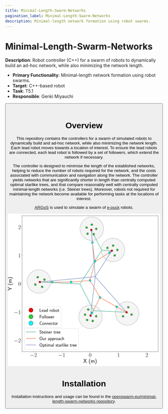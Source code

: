 ```yaml
---
title: Minimal-Length-Swarm-Networks
pagination_label: Minimal-Length-Swarm-Networks
description: Minimal-length network formation using robot swarms.
---
```


# Minimal-Length-Swarm-Networks

**Description**: Robot controller (C++) for a swarm of robots to dynamically build an ad-hoc network, while also minimizing the network length.

* **Primary Functionality**: Minimal-length network formation using robot swarms.
* **Target**: C++-based robot
* **Task**: T5.1
* **Responsible**: Genki Miyauchi

<Button label="🔗 openswarm-eu/minimal-length-swarm-networks repository" link="https://github.com/openswarm-eu/minimal-length-swarm-networks" block /><br />

# Overview

This repository contains the controllers for a swarm of simulated robots to dynamically build and ad-hoc network, while also minimizing the network length. Each lead robot moves towards a location of interest. To ensure the lead robots are connected, each lead robot is followed by a set of followers, which extend the network if necessary.

The controller is designed to minimise the length of the established networks, helping to reduce the number of robots required for the network, and the costs associated with communication and navigation along the network. The controller yields networks that are significantly shorter in length than centrally computed optimal starlike trees, and that compare reasonably well with centrally computed minimal-length networks (i.e. Steiner trees). Moreover, robots not required for maintaining the network become available for performing tasks at the locations of interest.

[ARGoS](https://www.argos-sim.info/) is used to simulate a swarm of [e-puck](https://e-puck.gctronic.com/) robots. 

![Minimal length network](./img/minimal-length-network.svg)

# Installation

Installation instructions and usage can be found in the [openswarm-eu/minimal-length-swarm-networks repository](https://github.com/openswarm-eu/minimal-length-swarm-networks).
